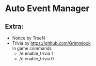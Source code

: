 # Auto Event Manager

## Extra:  
- Notice by TreeN
- Trivia by https://github.com/Grimmjock  
  In game commands
  - /e enable_trivia 1
  - /e enable_trivia 0